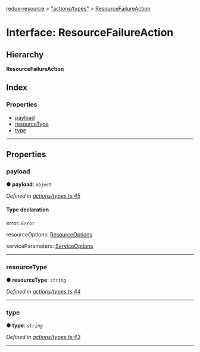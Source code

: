 [redux-resource](../README.md) > ["actions/types"](../modules/_actions_types_.md) > [ResourceFailureAction](../interfaces/_actions_types_.resourcefailureaction.md)

# Interface: ResourceFailureAction

## Hierarchy

**ResourceFailureAction**

## Index

### Properties

* [payload](_actions_types_.resourcefailureaction.md#payload)
* [resourceType](_actions_types_.resourcefailureaction.md#resourcetype)
* [type](_actions_types_.resourcefailureaction.md#type)

---

## Properties

<a id="payload"></a>

###  payload

**● payload**: *`object`*

*Defined in [actions/types.ts:45](https://github.com/rcelha/redux-resource/blob/1562510/src/actions/types.ts#L45)*

#### Type declaration

 error: `Error`

 resourceOptions: [ResourceOptions](_actions_types_.resourceoptions.md)

 serviceParameters: [ServiceOptions](_actions_types_.serviceoptions.md)

___
<a id="resourcetype"></a>

###  resourceType

**● resourceType**: *`string`*

*Defined in [actions/types.ts:44](https://github.com/rcelha/redux-resource/blob/1562510/src/actions/types.ts#L44)*

___
<a id="type"></a>

###  type

**● type**: *`string`*

*Defined in [actions/types.ts:43](https://github.com/rcelha/redux-resource/blob/1562510/src/actions/types.ts#L43)*

___

